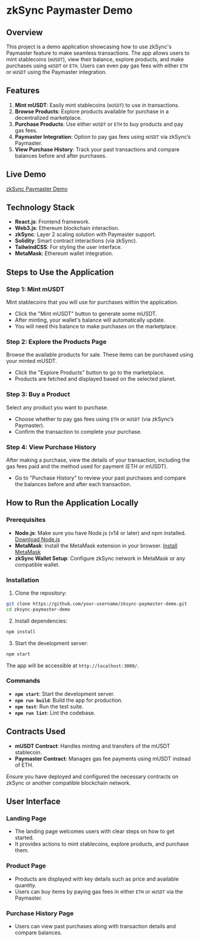 
# zkSync Paymaster Demo

## Overview

This project is a demo application showcasing how to use zkSync's Paymaster feature to make seamless transactions. The app allows users to mint stablecoins (`mUSDT`), view their balance, explore products, and make purchases using `mUSDT` or `ETH`. Users can even pay gas fees with either `ETH` or `mUSDT` using the Paymaster integration.

## Features

1. **Mint mUSDT**: Easily mint stablecoins (`mUSDT`) to use in transactions.
2. **Browse Products**: Explore products available for purchase in a decentralized marketplace.
3. **Purchase Products**: Use either `mUSDT` or `ETH` to buy products and pay gas fees.
4. **Paymaster Integration**: Option to pay gas fees using `mUSDT` via zkSync’s Paymaster.
5. **View Purchase History**: Track your past transactions and compare balances before and after purchases.

## Live Demo

[zkSync Paymaster Demo](https://github.com/jovells)

## Technology Stack

- **React.js**: Frontend framework.
- **Web3.js**: Ethereum blockchain interaction.
- **zkSync**: Layer 2 scaling solution with Paymaster support.
- **Solidity**: Smart contract interactions (via zkSync).
- **TailwindCSS**: For styling the user interface.
- **MetaMask**: Ethereum wallet integration.

## Steps to Use the Application

### Step 1: Mint mUSDT

Mint stablecoins that you will use for purchases within the application.

- Click the "Mint mUSDT" button to generate some mUSDT.
- After minting, your wallet's balance will automatically update.
- You will need this balance to make purchases on the marketplace.

### Step 2: Explore the Products Page

Browse the available products for sale. These items can be purchased using your minted mUSDT.

- Click the "Explore Products" button to go to the marketplace.
- Products are fetched and displayed based on the selected planet.

### Step 3: Buy a Product

Select any product you want to purchase.

- Choose whether to pay gas fees using `ETH` or `mUSDT` (via zkSync’s Paymaster).
- Confirm the transaction to complete your purchase.

### Step 4: View Purchase History

After making a purchase, view the details of your transaction, including the gas fees paid and the method used for payment (ETH or mUSDT).

- Go to "Purchase History" to review your past purchases and compare the balances before and after each transaction.

## How to Run the Application Locally

### Prerequisites

- **Node.js**: Make sure you have Node.js (v14 or later) and npm installed. [Download Node.js](https://nodejs.org/en/download/)
- **MetaMask**: Install the MetaMask extension in your browser. [Install MetaMask](https://metamask.io/)
- **zkSync Wallet Setup**: Configure zkSync network in MetaMask or any compatible wallet.

### Installation

1. Clone the repository:

```bash
git clone https://github.com/your-username/zksync-paymaster-demo.git
cd zksync-paymaster-demo
```

2. Install dependencies:

```bash
npm install
```

3. Start the development server:

```bash
npm start
```

The app will be accessible at `http://localhost:3000/`.

### Commands

- **`npm start`**: Start the development server.
- **`npm run build`**: Build the app for production.
- **`npm test`**: Run the test suite.
- **`npm run lint`**: Lint the codebase.

## Contracts Used

- **mUSDT Contract**: Handles minting and transfers of the mUSDT stablecoin.
- **Paymaster Contract**: Manages gas fee payments using mUSDT instead of ETH.

Ensure you have deployed and configured the necessary contracts on zkSync or another compatible blockchain network.

## User Interface

### Landing Page

- The landing page welcomes users with clear steps on how to get started.
- It provides actions to mint stablecoins, explore products, and purchase them.
  
### Product Page

- Products are displayed with key details such as price and available quantity.
- Users can buy items by paying gas fees in either `ETH` or `mUSDT` via the Paymaster.

### Purchase History Page

- Users can view past purchases along with transaction details and compare balances.

